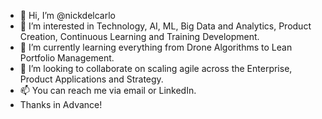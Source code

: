 - 👋 Hi, I’m @nickdelcarlo
- 👀 I’m interested in Technology, AI, ML, Big Data and Analytics, Product Creation, Continuous Learning and Training Development.
- 🌱 I’m currently learning everything from Drone Algorithms to Lean Portfolio Management.
- 💞️ I’m looking to collaborate on scaling agile across the Enterprise, Product Applications and Strategy.
- 📫 You can reach me via email or LinkedIn.
- Thanks in Advance!

<!---
nickdelcarlo/nickdelcarlo is a ✨ special ✨ repository because its `README.md` (this file) appears on your GitHub profile.
You can click the Preview link to take a look at your changes.
--->
